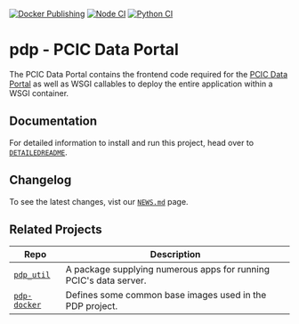 [![Docker Publishing](https://github.com/pacificclimate/pdp/actions/workflows/docker-publish.yml/badge.svg)](https://github.com/pacificclimate/pdp/actions/workflows/docker-publish.yml)
[![Node CI](https://github.com/pacificclimate/pdp/actions/workflows/node-ci.yml/badge.svg)](https://github.com/pacificclimate/pdp/actions/workflows/node-ci.yml)
[![Python CI](https://github.com/pacificclimate/pdp/actions/workflows/python-ci.yml/badge.svg)](https://github.com/pacificclimate/pdp/actions/workflows/python-ci.yml)

# pdp - PCIC Data Portal

The PCIC Data Portal contains the frontend code required for the [PCIC Data Portal](http://www.pacificclimate.org/data) as well as WSGI callables to deploy the entire application within a WSGI container.

## Documentation
For detailed information to install and run this project, head over to [`DETAILEDREADME`](docs/DETAILEDREADME.md).

## Changelog
To see the latest changes, vist our [`NEWS.md`](NEWS.md) page.

## Related Projects
| Repo                                                         | Description                                                       |
| ------------------------------------------------------------ | ----------------------------------------------------------------- |
| [`pdp_util`](https://github.com/pacificclimate/pdp_util)     | A package supplying numerous apps for running PCIC's data server. |
| [`pdp-docker`](https://github.com/pacificclimate/pdp-docker) | Defines some common base images used in the PDP project.          |